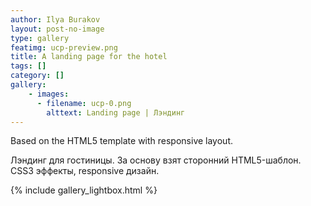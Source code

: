 ```yaml
---
author: Ilya Burakov
layout: post-no-image
type: gallery
featimg: ucp-preview.png
title: A landing page for the hotel
tags: []
category: []
gallery:
    - images:
      - filename: ucp-0.png
        alttext: Landing page | Лэндинг
---
```


Based on the HTML5 template with responsive layout.
<!--more-->

Лэндинг для гостиницы.
За основу взят сторонний HTML5-шаблон. CSS3 эффекты, responsive дизайн.

{% include gallery_lightbox.html %}